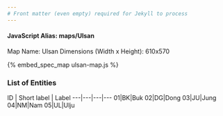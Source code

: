 ```yaml
---
# Front matter (even empty) required for Jekyll to process
---
```


#### JavaScript Alias: maps/Ulsan

Map Name: Ulsan
Dimensions (Width x Height): 610x570



{% embed_spec_map ulsan-map.js %}

### List of Entities

ID | Short label | Label
---|---|---|---
01|BK|Buk
02|DG|Dong
03|JU|Jung
04|NM|Nam
05|UL|Ulju
